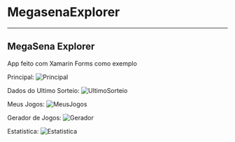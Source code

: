 # MegasenaExplorer


----------------------------
MegaSena Explorer 
----------------------------

App feito com Xamarin Forms como exemplo

Principal:
![Principal](https://github.com/psmarques/MegasenaExplorer/blob/master/MegaSenaExplorer/principal.jpg?raw=true)

Dados do Ultimo Sorteio:
![UltimoSorteio](https://github.com/psmarques/MegasenaExplorer/blob/master/MegaSenaExplorer/ultimo_sorteio.jpg?raw=true)

Meus Jogos:
![MeusJogos](https://github.com/psmarques/MegasenaExplorer/blob/master/MegaSenaExplorer/lista_jogos.jpg?raw=true)

Gerador de Jogos:
![Gerador](https://github.com/psmarques/MegasenaExplorer/blob/master/MegaSenaExplorer/gerador_jogos.jpg?raw=true)

Estatistica:
![Estatistica](https://github.com/psmarques/MegasenaExplorer/blob/master/MegaSenaExplorer/estatistica.jpg?raw=true)
